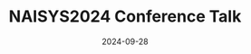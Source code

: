 ---
title: NAISYS2024 Conference Talk

event: NAISYS2024 Conference
event_url: 

location: Cold Spring Harbour
address:
  street: 
  city: Cold Spring Harbor
  region: NY
  postcode: 
  country: United States

summary: Alignment of Neural Code and Generative Models
abstract: ''

# Talk start and end times.
date: '2024-09-28'
all_day: true

# Schedule page publish date (NOT talk date).
publishDate: '2025-08-08'

authors:
  - admin

tags: [Neural Code, Generative Models, NAISYS]

# Is this a featured talk? (true/false)
featured: false

slides: ""

---